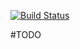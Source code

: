 [![Build Status](https://travis-ci.com/saingsab/bombcampaign-rust.svg?branch=main)](https://travis-ci.com/saingsab/bombcampaign-rust)

#TODO